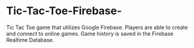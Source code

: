 # Tic-Tac-Toe-Firebase-
Tic Tac Toe game that utilizes Google Firebase. Players are able to create and connect to online games. Game history is saved in the Firebase Realtime Database.
